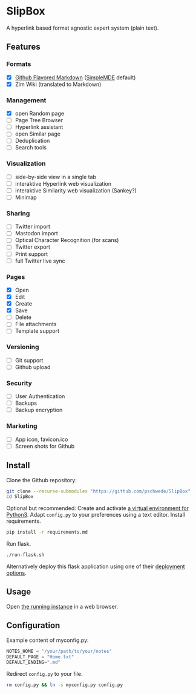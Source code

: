 # SlipBox

A hyperlink based format agnostic expert system (plain text).

## Features

### Formats

- [x] [Github Flavored Markdown](https://github.github.com/gfm) ([SimpleMDE](https://github.com/sparksuite/simplemde-markdown-editor) default)
- [x] Zim Wiki (translated to Markdown)

### Management

- [x] open Random page
- [ ] Page Tree Browser
- [ ] Hyperlink assistant
- [ ] open Similar page
- [ ] Deduplication
- [ ] Search tools

### Visualization

- [ ] side-by-side view in a single tab
- [ ] interaktive Hyperlink web visualization
- [ ] interaktive Similarity web visualization (Sankey?)
- [ ] Minimap

### Sharing

* [ ] Twitter import
* [ ] Mastodon import
* [ ] Optical Character Recognition (for scans)
* [ ] Twitter export
* [ ] Print support
* [ ] full Twitter live sync

### Pages

- [x] Open
- [x] Edit
- [x] Create
- [x] Save
- [ ] Delete
- [ ] File attachments
- [ ] Template support

### Versioning

- [ ] Git support
- [ ] Github upload

### Security

- [ ] User Authentication
- [ ] Backups
- [ ] Backup encryption

### Marketing

- [ ] App icon, favicon.ico
- [ ] Screen shots for Github

## Install

Clone the Github repository:
```bash
git clone --recurse-submodules "https://github.com/pschwede/SlipBox"
cd SlipBox
```

Optional but recommended: Create and activate [a virtual environment for Python3](https://docs.python.org/3/library/venv.html).
Adapt `config.py` to your preferences using a text editor.
Install requirements.
```bash
pip install -r requirements.md
```

Run flask.
```bash
./run-flask.sh
```

Alternatively deploy this flask application using one of their [deployment options](https://flask.palletsprojects.com/en/2.0.x/deploying/index.html).

## Usage

Open [the running instance](http://127.0.0.1:5000) in a web browser.

## Configuration

Example content of myconfig.py:

```python
NOTES_HOME = "/your/path/to/your/notes"
DEFAULT_PAGE = "Home.txt"
DEFAULT_ENDING=".md"
```

Redirect `config.py` to your file. 

```bash
rm config.py && ln -s myconfig.py config.py
```
